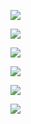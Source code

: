 
![](http://7xoc51.com1.z0.glb.clouddn.com/Dgxa2eTU8AEz8h_.jpg)

![](http://7xoc51.com1.z0.glb.clouddn.com/DgthRcBXkAIUjp4.jpg)

![](http://7xoc51.com1.z0.glb.clouddn.com/Dg2NiLfWkAEEuvt.jpg)

![](http://7xoc51.com1.z0.glb.clouddn.com/Dg2WDISXUAAp-LW.jpg)

![](http://7xoc51.com1.z0.glb.clouddn.com/DgzUQK9X0AEVXuW.jpg)

![](http://7xoc51.com1.z0.glb.clouddn.com/Dg1aKYHX4AEXi42.jpg)

